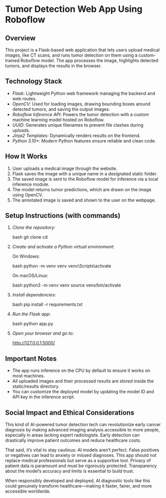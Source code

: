 # Tumor Detection Web App Using Roboflow

## Overview

This project is a Flask-based web application that lets users upload medical images, like CT scans, and runs tumor detection on them using a custom-trained Roboflow model. The app processes the image, highlights detected tumors, and displays the results in the browser.

## Technology Stack

* *Flask*: Lightweight Python web framework managing the backend and web routes.
* *OpenCV*: Used for loading images, drawing bounding boxes around detected tumors, and saving the output images.
* *Roboflow Inference API*: Powers the tumor detection with a custom machine learning model hosted on Roboflow.
* *UUID*: Generates unique filenames to prevent file clashes during uploads.
* *Jinja2 Templates*: Dynamically renders results on the frontend.
* *Python 3.10+*: Modern Python features ensure reliable and clean code.

## How It Works

1. User uploads a medical image through the website.
2. Flask saves the image with a unique name in a designated static folder.
3. The saved image is sent to the Roboflow model for inference via a local inference module.
4. The model returns tumor predictions, which are drawn on the image using OpenCV.
5. The annotated image is saved and shown to the user on the webpage.

## Setup Instructions (with commands)

1. *Clone the repository:*

   bash
   git clone <your-repo-url>
   cd <your-repo-folder>
   

2. *Create and activate a Python virtual environment:*

   On Windows:

   bash
   python -m venv venv
   venv\Scripts\activate
   

   On macOS/Linux:

   bash
   python3 -m venv venv
   source venv/bin/activate
   

3. *Install dependencies:*

   bash
   pip install -r requirements.txt
   

4. *Run the Flask app:*

   bash
   python app.py
   

5. *Open your browser and go to:*

   
   http://127.0.0.1:5000/
   

## Important Notes

* The app runs inference on the CPU by default to ensure it works on most machines.
* All uploaded images and their processed results are stored inside the static/results directory.
* You can customize the deployed model by updating the model ID and API key in the inference script.

## Social Impact and Ethical Considerations

This kind of AI-powered tumor detection tech can revolutionize early cancer diagnosis by making advanced imaging analysis accessible to more people, especially in areas lacking expert radiologists. Early detection can drastically improve patient outcomes and reduce healthcare costs.

That said, it’s vital to stay cautious: AI models aren’t perfect. False positives or negatives can lead to anxiety or missed diagnoses. This app should not replace medical professionals but serve as a supportive tool. Privacy of patient data is paramount and must be rigorously protected. Transparency about the model’s accuracy and limits is essential to build trust.

When responsibly developed and deployed, AI diagnostic tools like this could genuinely transform healthcare—making it faster, fairer, and more accessible worldwide.
